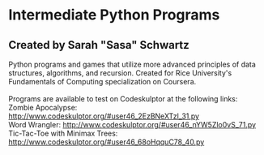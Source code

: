 # Intermediate Python Programs

## Created by Sarah "Sasa" Schwartz
Python programs and games that utilize more advanced principles of data structures, algorithms, and recursion. Created for Rice University's Fundamentals of Computing specialization on Coursera.
<br/><br/>
Programs are available to test on Codeskulptor at the following links: 
<br/>
Zombie Apocalypse:
http://www.codeskulptor.org/#user46_2EzBNeXTzl_31.py
<br/>
Word Wrangler: 
http://www.codeskulptor.org/#user46_nYW5Zlo0vS_71.py
<br/>
Tic-Tac-Toe with Minimax Trees:
http://www.codeskulptor.org/#user46_68oHqquC78_40.py
<br/>
